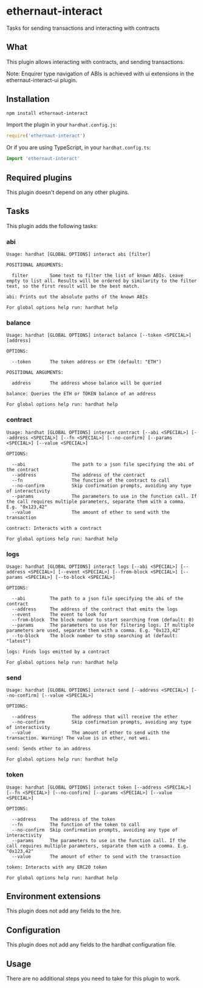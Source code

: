 # ethernaut-interact

Tasks for sending transactions and interacting with contracts

## What

This plugin allows interacting with contracts, and sending transactions.

Note: Enquirer type navigation of ABIs is achieved with ui extensions in the ethernaut-interact-ui plugin.

## Installation

```bash
npm install ethernaut-interact
```

Import the plugin in your `hardhat.config.js`:

```js
require('ethernaut-interact')
```

Or if you are using TypeScript, in your `hardhat.config.ts`:

```ts
import 'ethernaut-interact'
```

## Required plugins

This plugin doesn't depend on any other plugins.

## Tasks

This plugin adds the following tasks:

### abi

```
Usage: hardhat [GLOBAL OPTIONS] interact abi [filter]

POSITIONAL ARGUMENTS:

  filter        Some text to filter the list of known ABIs. Leave empty to list all. Results will be ordered by similarity to the filter text, so the first result will be the best match.

abi: Prints out the absolute paths of the known ABIs

For global options help run: hardhat help
```

### balance

```
Usage: hardhat [GLOBAL OPTIONS] interact balance [--token <SPECIAL>] [address]

OPTIONS:

  --token       The token address or ETH (default: "ETH")

POSITIONAL ARGUMENTS:

  address       The address whose balance will be queried

balance: Queries the ETH or TOKEN balance of an address

For global options help run: hardhat help
```

### contract

```
Usage: hardhat [GLOBAL OPTIONS] interact contract [--abi <SPECIAL>] [--address <SPECIAL>] [--fn <SPECIAL>] [--no-confirm] [--params <SPECIAL>] [--value <SPECIAL>]

OPTIONS:

  --abi                 The path to a json file specifying the abi of the contract
  --address             The address of the contract
  --fn                  The function of the contract to call
  --no-confirm          Skip confirmation prompts, avoiding any type of interactivity
  --params              The parameters to use in the function call. If the call requires multiple parameters, separate them with a comma. E.g. "0x123,42"
  --value               The amount of ether to send with the transaction

contract: Interacts with a contract

For global options help run: hardhat help
```

### logs

```
Usage: hardhat [GLOBAL OPTIONS] interact logs [--abi <SPECIAL>] [--address <SPECIAL>] [--event <SPECIAL>] [--from-block <SPECIAL>] [--params <SPECIAL>] [--to-block <SPECIAL>]

OPTIONS:

  --abi         The path to a json file specifying the abi of the contract
  --address     The address of the contract that emits the logs
  --event       The event to look for
  --from-block  The block number to start searching from (default: 0)
  --params      The parameters to use for filtering logs. If multiple parameters are used, separate them with a comma. E.g. "0x123,42"
  --to-block    The block number to stop searching at (default: "latest")

logs: Finds logs emitted by a contract

For global options help run: hardhat help
```

### send

```
Usage: hardhat [GLOBAL OPTIONS] interact send [--address <SPECIAL>] [--no-confirm] [--value <SPECIAL>]

OPTIONS:

  --address             The address that will receive the ether
  --no-confirm          Skip confirmation prompts, avoiding any type of interactivity
  --value               The amount of ether to send with the transaction. Warning! The value is in ether, not wei.

send: Sends ether to an address

For global options help run: hardhat help
```

### token

```
Usage: hardhat [GLOBAL OPTIONS] interact token [--address <SPECIAL>] [--fn <SPECIAL>] [--no-confirm] [--params <SPECIAL>] [--value <SPECIAL>]

OPTIONS:

  --address     The address of the token
  --fn          The function of the token to call
  --no-confirm  Skip confirmation prompts, avoiding any type of interactivity
  --params      The parameters to use in the function call. If the call requires multiple parameters, separate them with a comma. E.g. "0x123,42"
  --value       The amount of ether to send with the transaction

token: Interacts with any ERC20 token

For global options help run: hardhat help
```

## Environment extensions

This plugin does not add any fields to the hre.

## Configuration

This plugin does not add any fields to the hardhat configuration file.

## Usage

There are no additional steps you need to take for this plugin to work.
